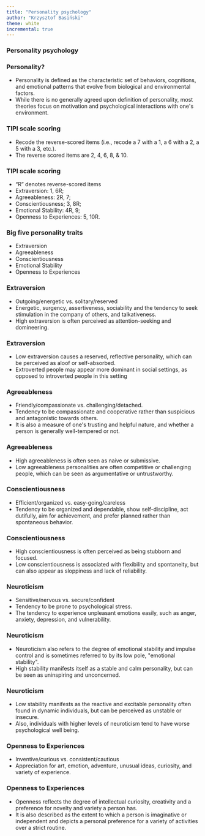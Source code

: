 ```yaml
---
title: "Personality psychology"
author: "Krzysztof Basiński"
theme: white
incremental: true
---
```



### Personality psychology

### Personality?

- Personality is defined as the characteristic set of behaviors, cognitions, and emotional patterns that evolve from biological and environmental factors. 
- While there is no generally agreed upon definition of personality, most theories focus on motivation and psychological interactions with one's environment.


### TIPI scale scoring 

- Recode the reverse-scored items (i.e., recode a 7 with a 1, a 6 with a 2, a 5 with a 3, etc.). 
- The reverse scored items are 2, 4, 6, 8, & 10.

### TIPI scale scoring 

- “R” denotes reverse-scored items
- Extraversion: 1, 6R; 
- Agreeableness: 2R, 7; 
- Conscientiousness; 3, 8R; 
- Emotional Stability: 4R, 9; 
- Openness to Experiences: 5, 10R.


### Big five personality traits

- Extraversion
- Agreeableness
- Conscientiousness
- Emotional Stability
- Openness to Experiences


### Extraversion

- Outgoing/energetic vs. solitary/reserved 
- Energetic, surgency, assertiveness, sociability and the tendency to seek stimulation in the company of others, and talkativeness. 
- High extraversion is often perceived as attention-seeking and domineering. 

### Extraversion

- Low extraversion causes a reserved, reflective personality, which can be perceived as aloof or self-absorbed.
- Extroverted people may appear more dominant in social settings, as opposed to introverted people in this setting


### Agreeableness

- Friendly/compassionate vs. challenging/detached. 
- Tendency to be compassionate and cooperative rather than suspicious and antagonistic towards others. 
- It is also a measure of one's trusting and helpful nature, and whether a person is generally well-tempered or not. 

### Agreeableness

- High agreeableness is often seen as naive or submissive. 
- Low agreeableness personalities are often competitive or challenging people, which can be seen as argumentative or untrustworthy.

### Conscientiousness

- Efficient/organized vs. easy-going/careless 
- Tendency to be organized and dependable, show self-discipline, act dutifully, aim for achievement, and prefer planned rather than spontaneous behavior. 

### Conscientiousness

- High conscientiousness is often perceived as being stubborn and focused. 
- Low conscientiousness is associated with flexibility and spontaneity, but can also appear as sloppiness and lack of reliability.


### Neuroticism 

- Sensitive/nervous vs. secure/confident 
- Tendency to be prone to psychological stress. 
- The tendency to experience unpleasant emotions easily, such as anger, anxiety, depression, and vulnerability. 

### Neuroticism 

- Neuroticism also refers to the degree of emotional stability and impulse control and is sometimes referred to by its low pole, "emotional stability". 
- High stability manifests itself as a stable and calm personality, but can be seen as uninspiring and unconcerned. 

### Neuroticism 

- Low stability manifests as the reactive and excitable personality often found in dynamic individuals, but can be perceived as unstable or insecure. 
- Also, individuals with higher levels of neuroticism tend to have worse psychological well being.

### Openness to Experiences

- Inventive/curious vs. consistent/cautious 
- Appreciation for art, emotion, adventure, unusual ideas, curiosity, and variety of experience. 

### Openness to Experiences

- Openness reflects the degree of intellectual curiosity, creativity and a preference for novelty and variety a person has. 
- It is also described as the extent to which a person is imaginative or independent and depicts a personal preference for a variety of activities over a strict routine. 
